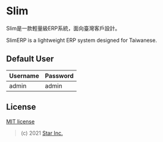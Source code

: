 # Slim

Slim是一款輕量級ERP系統，面向臺灣客戶設計。

SlimERP is a lightweight ERP system designed for Taiwanese. 

## Default User

| Username | Password |
| -------- | -------- |
| admin    | admin    |

## License

[MIT license](LICENSE)

> (c) 2021 [Star Inc.](https://starinc.xyz)
